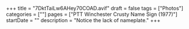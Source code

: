 +++
title = "7DktTaiLw6AHey70COAD.avif"
draft = false
tags = ["Photos"]
categories = [""]
pages = ["PTT Winchester Crusty Name Sign (1977)"]
startDate = ""
description = "Notice the lack of nameplate."
+++
